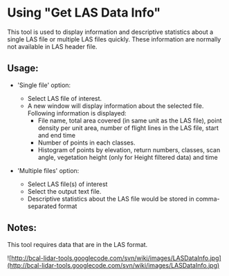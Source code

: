 # Using "Get LAS Data Info" #

This tool is used to display information and descriptive statistics about a single LAS file or multiple LAS files quickly. These information are normally not available in LAS header file.

## Usage: ##

  * 'Single file' option:
    * Select LAS file of interest.
    * A new window will display information about the selected file. Following information is displayed:
      * File name, total area covered (in same unit as the LAS file), point density per unit area, number of flight lines in the LAS file, start and end time
      * Number of points in each classes.
      * Histogram of points by elevation, return numbers, classes, scan angle, vegetation height (only for Height filtered data) and time

  * 'Multiple files' option:
    * Select LAS file(s) of interest
    * Select the output text file.
    * Descriptive statistics about the LAS file would be stored in comma-separated format

## Notes: ##

This tool requires data that are in the LAS format.

![http://bcal-lidar-tools.googlecode.com/svn/wiki/images/LASDataInfo.jpg](http://bcal-lidar-tools.googlecode.com/svn/wiki/images/LASDataInfo.jpg)